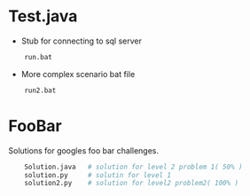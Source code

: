 # Test.java
 - Stub for connecting to sql server
```bash
    run.bat
```
 - More complex scenario bat file
```bash
    run2.bat
```

# FooBar
Solutions for googles foo bar challenges.
```bash
	Solution.java 	# solution for level 2 problem 1( 50% )
	solution.py 	# solutin for level 1
	solution2.py 	# solution for level2 problem2( 100% )
```
